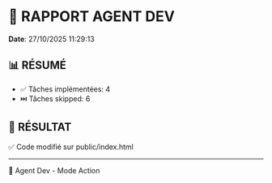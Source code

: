 # 🔧 RAPPORT AGENT DEV

**Date**: 27/10/2025 11:29:13

## 📊 RÉSUMÉ

- ✅ Tâches implémentées: 4
- ⏭️  Tâches skipped: 6

## 🎯 RÉSULTAT

✅ Code modifié sur public/index.html

---

🤖 Agent Dev - Mode Action
